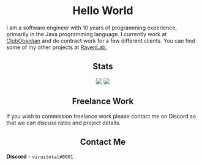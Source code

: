 <h1 align="center">Hello World</h1>

I am a software engineer with 10 years of programming experience, primarily in the Java programming language. I currently work at [ClubObsidian](https://github.com/ClubObsidian/) and do contract work for a few different clients. You can find some of my other projects at [RavenLab.](https://github.com/ravenlab)


<h2 align="center">Stats</h2>
<p align="center">
<img src="https://github-readme-stats.vercel.app/api?username=virustotalop&show_icons=true&count_private=true&hide_border=true"></img>
<img src="https://github-readme-streak-stats.herokuapp.com/?user=virustotalop&hide_border=true"></img>
</p>

<h2 align="center">Freelance Work</h2>

If you wish to commission freelance work please contact me on Discord so that we can discuss rates and project details.

<h2 align="center">Contact Me</h2>

**Discord** - `virustotal#0001`
